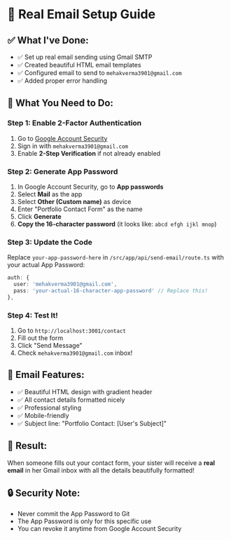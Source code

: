 # 🚀 Real Email Setup Guide

## ✅ **What I've Done:**
- ✅ Set up real email sending using Gmail SMTP
- ✅ Created beautiful HTML email templates
- ✅ Configured email to send to `mehakverma3901@gmail.com`
- ✅ Added proper error handling

## 🔑 **What You Need to Do:**

### Step 1: Enable 2-Factor Authentication
1. Go to [Google Account Security](https://myaccount.google.com/security)
2. Sign in with `mehakverma3901@gmail.com`
3. Enable **2-Step Verification** if not already enabled

### Step 2: Generate App Password
1. In Google Account Security, go to **App passwords**
2. Select **Mail** as the app
3. Select **Other (Custom name)** as device
4. Enter "Portfolio Contact Form" as the name
5. Click **Generate**
6. **Copy the 16-character password** (it looks like: `abcd efgh ijkl mnop`)

### Step 3: Update the Code
Replace `your-app-password-here` in `/src/app/api/send-email/route.ts` with your actual App Password:

```typescript
auth: {
  user: 'mehakverma3901@gmail.com',
  pass: 'your-actual-16-character-app-password' // Replace this!
},
```

### Step 4: Test It!
1. Go to `http://localhost:3001/contact`
2. Fill out the form
3. Click "Send Message"
4. Check `mehakverma3901@gmail.com` inbox!

## 📧 **Email Features:**
- ✅ Beautiful HTML design with gradient header
- ✅ All contact details formatted nicely
- ✅ Professional styling
- ✅ Mobile-friendly
- ✅ Subject line: "Portfolio Contact: [User's Subject]"

## 🎯 **Result:**
When someone fills out your contact form, your sister will receive a **real email** in her Gmail inbox with all the details beautifully formatted!

## 🔒 **Security Note:**
- Never commit the App Password to Git
- The App Password is only for this specific use
- You can revoke it anytime from Google Account Security

